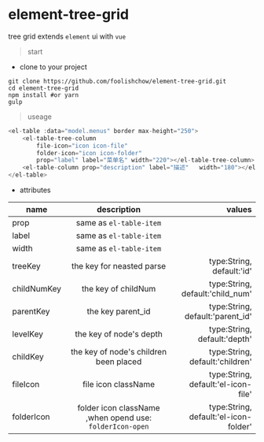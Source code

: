 # element-tree-grid

tree grid extends `element` ui  with `vue`

> start

- clone to your project
```
git clone https://github.com/foolishchow/element-tree-grid.git
cd element-tree-grid
npm install #or yarn
gulp 
```


> useage   

```javascript
<el-table :data="model.menus" border max-height="250">
    <el-table-tree-column 
        file-icon="icon icon-file" 
        folder-icon="icon icon-folder" 
        prop="label" label="菜单名" width="220"></el-table-tree-column>
    <el-table-column prop="description" label="描述"   width="180"></el-table-column>
</el-table>
```

- attributes

| name          | description              | values          |
| ------------- |:------------------------:| ---------------:|
| prop          | same as `el-table-item`  |                 |
| label         | same as `el-table-item`  |                 |
| width         | same as `el-table-item`  |                 |
| treeKey       | the key for neasted parse|  type:String,<br> default:'id' |
| childNumKey   | the key of childNum      |  type:String,<br> default:'child_num' |
| parentKey     | the key parent_id        |  type:String, <br>default:'parent_id'|
| levelKey      | the key of node's depth  |  type:String,<br> default:'depth'|
| childKey      | the key of node's children been placed  |  type:String, <br>default:'children'|
| fileIcon      | file icon className  |  type:String, <br>default:'el-icon-file'|
| folderIcon      | folder icon className ,when opend use: `folderIcon-open`  |  type:String,<br> default:'el-icon-folder'|
